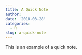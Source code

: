 ```yaml
---
title: A Quick Note
author: 
date: '2018-03-28'
categories:
  - R
slug: a-quick-note
---
```


This is an example of a quick note. 